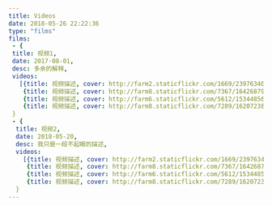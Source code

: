 ```yaml
---
title: Videos
date: 2018-05-26 22:22:36
type: "films"
films:
 - {
 title: 视频1, 
 date: 2017-08-01, 
 desc: 多余的解释,
 videos: 
   [{title: 视频描述, cover: http://farm2.staticflickr.com/1669/23976340262_a5ca3859f6_b.jpg, video: http://download.blender.org/peach/bigbuckbunny_movies/BigBuckBunny_320x180.mp4},
    {title: 视频描述, cover: http://farm8.staticflickr.com/7367/16426879675_e32ac817a8_b.jpg, video: http://download.blender.org/peach/bigbuckbunny_movies/BigBuckBunny_320x180.mp4},
    {title: 视频描述, cover: http://farm6.staticflickr.com/5612/15344856989_449794889d_b.jpg, video: http://download.blender.org/peach/bigbuckbunny_movies/BigBuckBunny_320x180.mp4},
    {title: 视频描述, cover: http://farm8.staticflickr.com/7289/16207238089_0124105172_b.jpg, video: http://download.blender.org/peach/bigbuckbunny_movies/BigBuckBunny_320x180.mp4}]
 }
 - {
  title: 视频2, 
  date: 2018-05-20, 
  desc: 我只是一段不起眼的描述,
  videos: 
    [{title: 视频描述, cover: http://farm2.staticflickr.com/1669/23976340262_a5ca3859f6_b.jpg, video: http://download.blender.org/peach/bigbuckbunny_movies/BigBuckBunny_320x180.mp4},
     {title: 视频描述, cover: http://farm8.staticflickr.com/7367/16426879675_e32ac817a8_b.jpg, video: http://download.blender.org/peach/bigbuckbunny_movies/BigBuckBunny_320x180.mp4},
     {title: 视频描述, cover: http://farm6.staticflickr.com/5612/15344856989_449794889d_b.jpg, video: http://download.blender.org/peach/bigbuckbunny_movies/BigBuckBunny_320x180.mp4},
     {title: 视频描述, cover: http://farm8.staticflickr.com/7289/16207238089_0124105172_b.jpg, video: http://download.blender.org/peach/bigbuckbunny_movies/BigBuckBunny_320x180.mp4}]
  }
---
```

